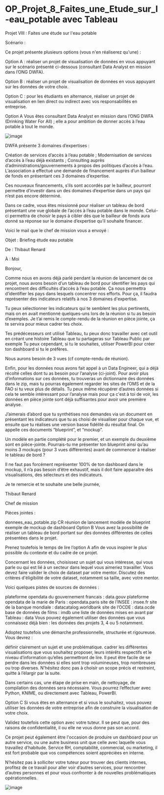# OP_Projet_8_Faites_une_Etude_sur_l-eau_potable avec Tableau
Projet VIII : Faites une étude sur l'eau potable

Scénario :

Ce projet présente plusieurs options (vous n'en réaliserez qu'une) :

Option A : réaliser un projet de visualisation de données en vous appuyant sur le scénario présenté ci-dessous  (consultant Data Analyst en mission dans l’ONG DWFA).

Option B : réaliser un projet de visualisation de données en vous appuyant sur les données de votre choix.

Option C : pour les étudiants en alternance, réaliser un projet de visualisation en lien direct ou indirect avec vos responsabilités en entreprise.

Option A
Vous êtes consultant Data Analyst en mission dans l’ONG DWFA (Drinking Water For All) ; elle a pour ambition de donner accès à l’eau potable à tout le monde.

![image](https://github.com/KevinZirData/OP_Projet_8_Faites_une_Etude_sur_l-eau_potable/assets/142809013/5f873905-1060-42a7-a7a8-20bb22127882)


DWFA présente 3 domaines d’expertises :

Création de services d’accès à l’eau potable ;
Modernisation de services d’accès à l’eau déjà existants ;
Consulting auprès d’administrations/gouvernements à propos des politiques d’accès à l’eau.
L’association a effectué une demande de financement auprès d’un bailleur de fonds en présentant ces 3 domaines d’expertise. 

Ces nouveaux financements, s’ils sont accordés par le bailleur, pourront permettre d’investir dans un des domaines d’expertise dans un pays qui n’est pas encore déterminé.

Dans ce cadre, vous êtes missionné pour réaliser un tableau de bord présentant une vue globale de l’accès à l’eau potable dans le monde. Celui-ci permettra de choisir le pays à cibler dès que le bailleur de fonds aura donné sa réponse sur le domaine d’expertise qu’il souhaite financer.

Voici le mail que le chef de mission vous a envoyé :

Objet : Briefing étude eau potable

De : Thibaut Renard

À : Moi

Bonjour,

Comme nous en avons déjà parlé pendant la réunion de lancement de ce projet, nous avons besoin d’un tableau de bord pour identifier les pays qui rencontrent des difficultés d’accès à l’eau potable. Ça nous permettra d’identifier les pays dans lesquels concentrer nos efforts. Pour ça, il faudra représenter des indicateurs relatifs à nos 3 domaines d'expertise.

Tu peux sélectionner les indicateurs qui te semblent les plus pertinents, mais on en avait mentionné quelques-uns lors de la réunion si tu as besoin d’exemples. Je t’ai remis le compte-rendu de la réunion en pièce jointe, ça te servira pour mieux cadrer tes choix.

Tes prédécesseurs ont utilisé Tableau, tu peux donc travailler avec cet outil en créant une histoire Tableau que tu partageras sur Tableau Public par exemple Tu peux cependant, si tu le souhaites, utiliser PowerBI pour créer ton dashboard si tu le préfères.

Nous aurons besoin de 3 vues (cf compte-rendu de réunion).

Enfin, pour les données nous avons fait appel à un Data Engineer, qui a déjà récolté celles dont tu as besoin pour l’analyse (ci-joint). Pour avoir plus d’informations sur ces données, tu trouveras un dictionnaire des données dans le zip, mais tu pourras également regarder les sites de l’OMS et de la FAO si tu veux plus de détails. Tu peux même récupérer d’autres données si cela te semble intéressant pour l’analyse mais pour ça c'est à toi de voir, les données en pièce jointe sont déjà suffisantes pour avoir une première analyse.

J’aimerais d’abord que tu synthétises nos demandes via un document en présentant les indicateurs que tu as choisi de visualiser pour chaque vue, et ensuite que tu réalises une version basse fidélité du résultat final. On appelle ces documents “blueprint”, et “mockup”. 

Un modèle en partie complété pour le premier, et un exemple du deuxième sont en pièce-jointe. Pourrais-tu me présenter ton blueprint ainsi qu’au moins 3 mockups (pour 3 vues différentes) avant de commencer à réaliser le tableau de bord ? 

Il ne faut pas forcément représenter 100% de ton dashboard dans le mockup, il n’a pas besoin d’être exhaustif, mais il doit faire apparaître des visualisations, des sélecteurs et des indicateurs.

Je te remercie et te souhaite une belle journée,

Thibaut Renard

Chef de mission

 
Pièces jointes : 

donnees_eau_potable.zip
CR réunion de lancement
modèle de blueprint
exemple de mockup de dashboard
Option B
Vous avez la possibilité de réaliser un tableau de bord portant sur des données différentes de celles présentées dans le projet. 

Prenez toutefois le temps de lire l’option A afin de vous inspirer le plus possible du contexte et du cadre de ce projet.

Concernant les données, choisissez un sujet qui vous intéresse, qui vous parle ou qui est lié à un secteur dans lequel vous aimeriez travailler. Vous devez faire valider le choix de dataset par votre mentor. Discutez des critères d'éligibilité de votre dataset, notamment sa taille, avec votre mentor.

Voici quelques pistes de sources de données : 

plateforme opendata du gouvernement francais :  data.gouv
plateforme opendata de la marie de Paris : opendata.paris 
site de l’INSEE : insee.fr
site de la banque mondiale : datacatalog.worldbank
site de l’OCDE : data.ocde 
base de données de films : imdb
une liste de données mises en avant par Tableau : data
Vous pouvez également utiliser des données que vous connaissez déjà bien : les données des projets 3, 4 ou 5 notamment.

Adoptez toutefois une démarche professionnelle, structurée et rigoureuse. Vous devrez :

définir clairement un sujet et une problématique.
cadrer les différentes visualisations que vous souhaitez proposer, leurs intérêts respectifs et le niveau d’information qu’elles permettront de lire. 
Il peut être facile de se perdre dans les données si elles sont trop volumineuses, trop nombreuses ou trop diverses. N'hésitez donc pas à choisir un scope précis et restreint, quitte à l’élargir par la suite.

Dans certains cas, une étape de prise en main, de nettoyage, de compilation des données sera nécessaire. Vous pourrez l’effectuer avec Python, KNIME, ou directement avec Tableau, PowerBI. 

Option C 
Si vous êtes en alternance et si vous le souhaitez, vous pouvez utiliser les données de votre entreprise afin de construire la visualisation de votre choix. 

Validez toutefois cette option avec votre tuteur. Il se peut que, pour des raisons de confidentialité, il ou elle ne vous donne pas son accord.

Ce projet peut également être l'occasion de produire un dashboard pour un autre service, ou une autre business unit que celle avec laquelle vous travaillez d’habitude. Service RH, comptabilité, commercial, ou marketing, il est fort probable que vos compétences soient appréciées en interne.

N’hésitez pas à solliciter votre tuteur pour trouver des clients internes, profitez de ce travail pour aller voir d’autres services, pour rencontrer d’autres personnes et pour vous confronter à de nouvelles problématiques opérationnelles. 

![image](https://github.com/KevinZirData/OP_Projet_8_Faites_une_Etude_sur_l-eau_potable/assets/142809013/20017260-f5a4-4cf1-82a1-66c40977742a)
